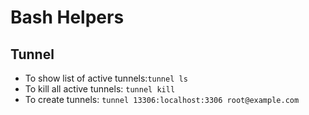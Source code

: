 # Bash Helpers

## Tunnel

* To show list of active tunnels:`tunnel ls`
* To kill all active tunnels: `tunnel kill`
* To create tunnels: `tunnel 13306:localhost:3306 root@example.com`